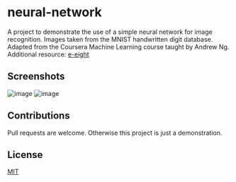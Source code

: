 # neural-network
A project to demonstrate the use of a simple neural network for image recognition. Images taken from the MNIST handwritten digit database. Adapted from the Coursera Machine Learning course taught by Andrew Ng. Additional resource: [e-eight](https://github.com/e-eight)

## Screenshots
![image](https://user-images.githubusercontent.com/41022783/55292206-b1e0da80-53b5-11e9-974e-d08036e8f548.png)
![image](https://user-images.githubusercontent.com/41022783/55292216-e6ed2d00-53b5-11e9-945d-f1b07e79316a.png)

## Contributions
Pull requests are welcome. Otherwise this project is just a demonstration. 

## License
[MIT](https://choosealicense.com/)
